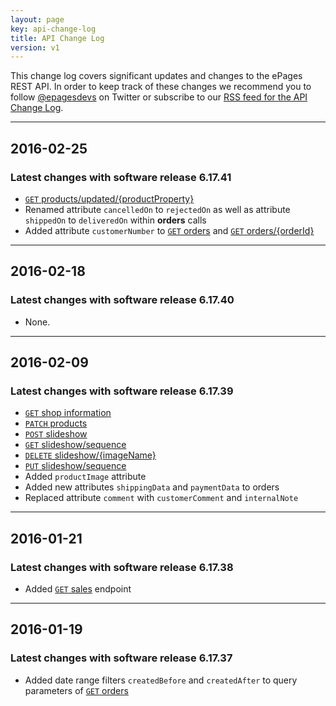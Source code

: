 ```yaml
---
layout: page
key: api-change-log
title: API Change Log
version: v1
---
```


This change log covers significant updates and changes to the ePages REST API.
In order to keep track of these changes we recommend you to follow [@epagesdevs](https://twitter.com/epagesdevs) on Twitter or subscribe to our [RSS feed for the API Change Log](https://developer.epages.com/apps/feed.xml).

<hr>

## 2016-02-25

### Latest changes with software release 6.17.41

* [`GET` products/updated/{productProperty}](https://developer.epages.com/apps/api-reference/get-shops-shopid-products-updated-productproperty.html)
* Renamed attribute `cancelledOn` to `rejectedOn` as well as attribute `shippedOn` to `deliveredOn` within **orders** calls
* Added attribute `customerNumber` to [`GET` orders](https://developer.epages.com/apps/api-reference/get-shops-shopid-orders.html) and [`GET` orders/{orderId}](https://developer.epages.com/apps/api-reference/get-shops-shopid-orders-orderid.html)


<hr>

## 2016-02-18

### Latest changes with software release 6.17.40

* None.

<hr>

## 2016-02-09

### Latest changes with software release 6.17.39

* [`GET` shop information](https://developer.epages.com/apps/api-reference/get-shops-shopid.html)
* [`PATCH` products](https://developer.epages.com/apps/api-reference/patch-shops-shopid-products-productid.html)
* [`POST` slideshow](https://developer.epages.com/apps/api-reference/post-shops-shopid-products-productid-slideshow.html)
* [`GET` slideshow/sequence](https://developer.epages.com/apps/api-reference/get-shops-shopid-products-productid-slideshow-sequence.html)
* [`DELETE` slideshow/{imageName}](https://developer.epages.com/apps/api-reference/delete-shops-shopid-products-productid-slideshow-imagename.html)
* [`PUT` slideshow/sequence](https://developer.epages.com/apps/api-reference/put-shops-shopid-products-productid-slideshow-sequence.html)
* Added `productImage` attribute
* Added new attributes `shippingData` and `paymentData` to orders
* Replaced attribute `comment` with `customerComment` and `internalNote`

<hr>

## 2016-01-21

### Latest changes with software release 6.17.38

* Added [`GET` sales](https://developer.epages.com/apps/api-reference/get-shops-shopid-sales.html) endpoint

<hr>

## 2016-01-19

### Latest changes with software release 6.17.37

* Added date range filters `createdBefore` and `createdAfter` to query parameters of [`GET` orders](https://developer.epages.com/apps/api-reference/get-shops-shopid-orders.html#query-parameters)
